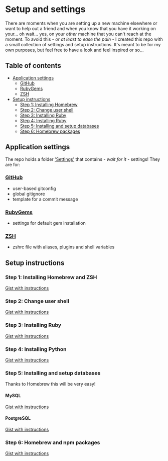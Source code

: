 # Setup and settings

There are moments when you are setting up a new machine elsewhere or want to help out a friend and when you know that you have it working on your… oh wait… yes, on your _other_ machine that you can't reach at the moment. To avoid this - _or at least to ease the pain_ - I created this repo with a small collection of settings and setup instructions. It's meant to be for my own purposes, but feel free to have a look and feel inspired or so…

## Table of contents

- [Application settings](#application-settings)
  - [GitHub](#github)
  - [RubyGems](#rubygems)
  - [ZSH](#zsh)
- [Setup instructions](#setup-instructions)
  - [Step 1: Installing Homebrew](#step-1-installing-homebrew-and-zsh)
  - [Step 2: Change user shell](#step-2-change-user-shell)
  - [Step 3: Installing Ruby](#step-3-installing-ruby)
  - [Step 4: Installing Ruby](#step-4-installing-python)
  - [Step 5: Installing and setup databases](#step-5-installing-and-setup-databases)
  - [Step 6: Homebrew packages](#step-6-homebrew-packages)

## Application settings

The repo holds a folder ['Settings'](Settings) that contains - _wait for it_ - settings! They are for:

### [GitHub](Settings/GitHub/)

- user-based gitconfig
- global gitignore
- template for a commit message

### [RubyGems](Settings/Ruby/)

- settings for default gem installation

### [ZSH](Settings/ZSH/)

- zshrc file with aliases, plugins and shell variables

## Setup instructions

### Step 1: Installing Homebrew and ZSH

[Gist with instructions](https://gist.github.com/Dirk82/9537697)

### Step 2: Change user shell

[Gist with instructions](https://gist.github.com/Dirk82/9537748)

### Step 3: Installing Ruby

[Gist with instructions](https://gist.github.com/Dirk82/9537818)

### Step 4: Installing Python

[Gist with instructions](https://gist.github.com/Dirk82/e446dd7f4b5f856397264dd351f3f903)

### Step 5: Installing and setup databases

Thanks to Homebrew this will be very easy!

#### MySQL

[Gist with instructions](https://gist.github.com/Dirk82/9537884)

#### PostgreSQL

[Gist with instructions](https://gist.github.com/Dirk82/9538089)

### Step 6: Homebrew and npm packages

[Gist with instructions](https://gist.github.com/Dirk82/9537913)
